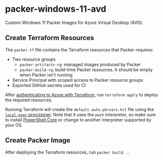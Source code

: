 # packer-windows-11-avd

Custom Windows 11 Packer Images for Azure Virtual Desktop (AVD).

## Create Terraform Resources

The `packer.tf` file contains the Terraform resources that Packer requires:

- Two resource groups
  - `packer-artifacts-rg`: managed images produced by Packer
  - `packer-build-rg`: build-time Packer resources. It should be empty when Packer isn't running
- Service Principal with scoped access to Packer resource groups
- Exported GitHub secrets used for CI

After [authenticating to Azure with Terraform](https://registry.terraform.io/providers/hashicorp/azurerm/latest/docs#authenticating-to-azure), run `terraform apply` to deploy the required resources.

Running Terraform will create the `default.auto.pkrvars.hcl` file using the [`local-exec` provisioner](https://www.terraform.io/language/resources/provisioners/local-exec). Note that it uses the `pwsh` interpreter, so make sure to install [PowerShell Core](https://docs.microsoft.com/en-us/powershell/) or change to another interpreter supported by your OS.

## Create Packer Image

After deploying the Terraform resources, run `packer build .`.
